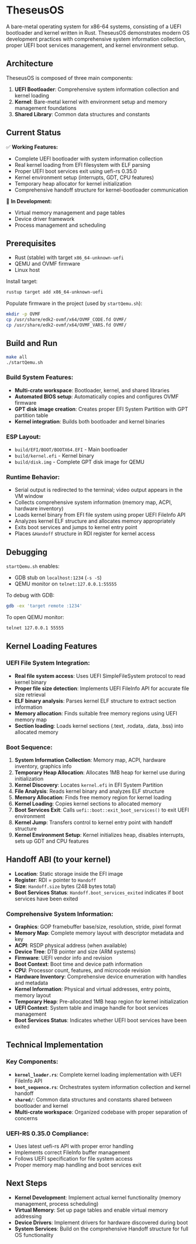 # TheseusOS

A bare-metal operating system for x86-64 systems, consisting of a UEFI bootloader and kernel written in Rust. TheseusOS demonstrates modern OS development practices with comprehensive system information collection, proper UEFI boot services management, and kernel environment setup.

## Architecture

TheseusOS is composed of three main components:

1. **UEFI Bootloader**: Comprehensive system information collection and kernel loading
2. **Kernel**: Bare-metal kernel with environment setup and memory management foundations
3. **Shared Library**: Common data structures and constants

## Current Status

✅ **Working Features:**
- Complete UEFI bootloader with system information collection
- Real kernel loading from EFI filesystem with ELF parsing
- Proper UEFI boot services exit using uefi-rs 0.35.0
- Kernel environment setup (interrupts, GDT, CPU features)
- Temporary heap allocator for kernel initialization
- Comprehensive handoff structure for kernel-bootloader communication

🚧 **In Development:**
- Virtual memory management and page tables
- Device driver framework
- Process management and scheduling

## Prerequisites
- Rust (stable) with target `x86_64-unknown-uefi`
- QEMU and OVMF firmware
- Linux host

Install target:
```bash
rustup target add x86_64-unknown-uefi
```

Populate firmware in the project (used by `startQemu.sh`):
```bash
mkdir -p OVMF
cp /usr/share/edk2-ovmf/x64/OVMF_CODE.fd OVMF/
cp /usr/share/edk2-ovmf/x64/OVMF_VARS.fd OVMF/
```

## Build and Run
```bash
make all
./startQemu.sh
```

### Build System Features:
- **Multi-crate workspace**: Bootloader, kernel, and shared libraries
- **Automated BIOS setup**: Automatically copies and configures OVMF firmware
- **GPT disk image creation**: Creates proper EFI System Partition with GPT partition table
- **Kernel integration**: Builds both bootloader and kernel binaries

### ESP Layout:
- `build/EFI/BOOT/BOOTX64.EFI` - Main bootloader
- `build/kernel.efi` - Kernel binary
- `build/disk.img` - Complete GPT disk image for QEMU

### Runtime Behavior:
- Serial output is redirected to the terminal; video output appears in the VM window
- Collects comprehensive system information (memory map, ACPI, hardware inventory)
- Loads kernel binary from EFI file system using proper UEFI FileInfo API
- Analyzes kernel ELF structure and allocates memory appropriately
- Exits boot services and jumps to kernel entry point
- Places `&Handoff` structure in RDI register for kernel access

## Debugging
`startQemu.sh` enables:
- GDB stub on `localhost:1234` (`-s -S`)
- QEMU monitor on `telnet:127.0.0.1:55555`

To debug with GDB:
```bash
gdb -ex 'target remote :1234'
```

To open QEMU monitor:
```bash
telnet 127.0.0.1 55555
```

## Kernel Loading Features

### UEFI File System Integration:
- **Real file system access**: Uses UEFI SimpleFileSystem protocol to read kernel binary
- **Proper file size detection**: Implements UEFI FileInfo API for accurate file size retrieval
- **ELF binary analysis**: Parses kernel ELF structure to extract section information
- **Memory allocation**: Finds suitable free memory regions using UEFI memory map
- **Section loading**: Loads kernel sections (.text, .rodata, .data, .bss) into allocated memory

### Boot Sequence:
1. **System Information Collection**: Memory map, ACPI, hardware inventory, graphics info
2. **Temporary Heap Allocation**: Allocates 1MB heap for kernel use during initialization
3. **Kernel Discovery**: Locates `kernel.efi` in EFI System Partition
4. **File Analysis**: Reads kernel binary and analyzes ELF structure
5. **Memory Allocation**: Finds free memory region for kernel loading
6. **Kernel Loading**: Copies kernel sections to allocated memory
7. **Boot Services Exit**: Calls `uefi::boot::exit_boot_services()` to exit UEFI environment
8. **Kernel Jump**: Transfers control to kernel entry point with handoff structure
9. **Kernel Environment Setup**: Kernel initializes heap, disables interrupts, sets up GDT and CPU features

## Handoff ABI (to your kernel)
- **Location**: Static storage inside the EFI image
- **Register**: RDI = pointer to `Handoff`
- **Size**: `Handoff.size` bytes (248 bytes total)
- **Boot Services Status**: `Handoff.boot_services_exited` indicates if boot services have been exited

### Comprehensive System Information:
- **Graphics**: GOP framebuffer base/size, resolution, stride, pixel format
- **Memory Map**: Complete memory layout with descriptor metadata and key
- **ACPI**: RSDP physical address (when available)
- **Device Tree**: DTB pointer and size (ARM systems)
- **Firmware**: UEFI vendor info and revision
- **Boot Context**: Boot time and device path information
- **CPU**: Processor count, features, and microcode revision
- **Hardware Inventory**: Comprehensive device enumeration with handles and metadata
- **Kernel Information**: Physical and virtual addresses, entry points, memory layout
- **Temporary Heap**: Pre-allocated 1MB heap region for kernel initialization
- **UEFI Context**: System table and image handle for boot services management
- **Boot Services Status**: Indicates whether UEFI boot services have been exited

## Technical Implementation

### Key Components:
- **`kernel_loader.rs`**: Complete kernel loading implementation with UEFI FileInfo API
- **`boot_sequence.rs`**: Orchestrates system information collection and kernel handoff
- **`shared/`**: Common data structures and constants shared between bootloader and kernel
- **Multi-crate workspace**: Organized codebase with proper separation of concerns

### UEFI-RS 0.35.0 Compliance:
- Uses latest uefi-rs API with proper error handling
- Implements correct FileInfo buffer management
- Follows UEFI specification for file system access
- Proper memory map handling and boot services exit

## Next Steps
- **Kernel Development**: Implement actual kernel functionality (memory management, process scheduling)
- **Virtual Memory**: Set up page tables and enable virtual memory addressing
- **Device Drivers**: Implement drivers for hardware discovered during boot
- **System Services**: Build on the comprehensive Handoff structure for full OS functionality

